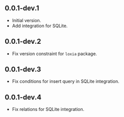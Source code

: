 ## 0.0.1-dev.1

- Initial version.
- Add integration for SQLite.

## 0.0.1-dev.2

- Fix version constraint for `loxia` package.

## 0.0.1-dev.3

- Fix conditions for insert query in SQLite integration.

## 0.0.1-dev.4

- Fix relations for SQLite integration.